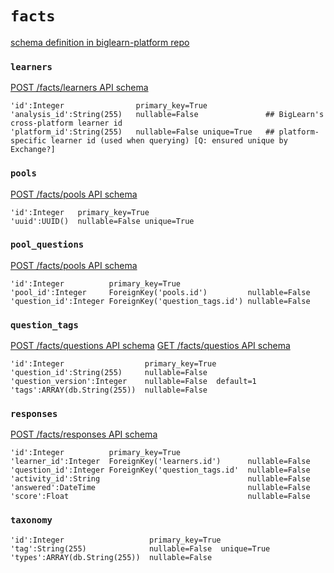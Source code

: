 # `facts`
[schema definition in biglearn-platform repo](https://github.com/openstax/biglearn-platform/blob/master/app/biglearn/db/facts/schema.py)

### `learners`
[POST /facts/learners API schema](https://biglearnadmin-qa.openstax.org/docs/facts.html#post--facts-learners)
```
'id':Integer                primary_key=True
'analysis_id':String(255)   nullable=False               ## BigLearn's cross-platform learner id
'platform_id':String(255)   nullable=False unique=True   ## platform-specific learner id (used when querying) [Q: ensured unique by Exchange?]
```

### `pools`
[POST /facts/pools API schema](https://biglearnadmin-qa.openstax.org/docs/facts.html#post--facts-pools)
```
'id':Integer   primary_key=True
'uuid':UUID()  nullable=False unique=True
```

### `pool_questions`
[POST /facts/pools API schema](https://biglearnadmin-qa.openstax.org/docs/facts.html#post--facts-pools)
```
'id':Integer          primary_key=True
'pool_id':Integer     ForeignKey('pools.id')         nullable=False
'question_id':Integer ForeignKey('question_tags.id') nullable=False
```

### `question_tags`
[POST /facts/questions API schema](https://biglearnadmin-qa.openstax.org/docs/facts.html#post--facts-questions)
[GET /facts/questios API schema](https://biglearnadmin-qa.openstax.org/docs/facts.html#get--facts-questions)
```
'id':Integer                  primary_key=True
'question_id':String(255)     nullable=False
'question_version':Integer    nullable=False  default=1 
'tags':ARRAY(db.String(255))  nullable=False
```

### `responses`
[POST /facts/responses API schema](https://biglearnadmin-qa.openstax.org/docs/facts.html#post--facts-responses)
```
'id':Integer          primary_key=True
'learner_id':Integer  ForeignKey('learners.id')      nullable=False
'question_id':Integer ForeignKey('question_tags.id'  nullable=False
'activity_id':String                                 nullable=False
'answered':DateTime                                  nullable=False
'score':Float                                        nullable=False
```

### `taxonomy`
```
'id':Integer                   primary_key=True
'tag':String(255)              nullable=False  unique=True
'types':ARRAY(db.String(255))  nullable=False
```
